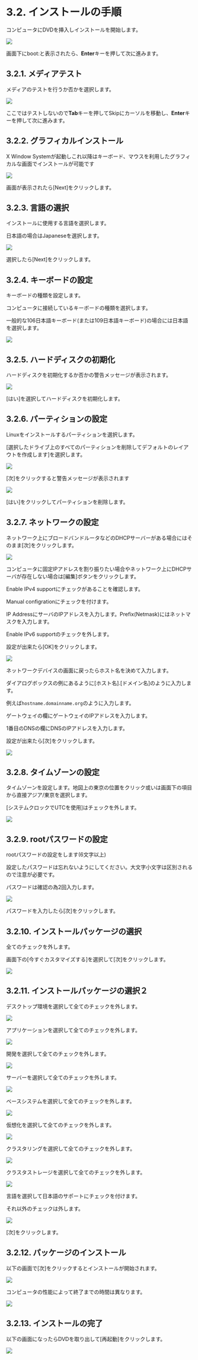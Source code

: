 # 3.2. インストールの手順

 コンピュータにDVDを挿入しインストールを開始します。

![](../../../.gitbook/assets/os01%20%281%29.png)

 画面下にboot:と表示されたら、**Enter**キーを押して次に進みます。

## 3.2.1. **メディアテスト** <a id="3-2-1-media-test"></a>

 メディアのテストを行うか否かを選択します。

![](../../../.gitbook/assets/os02.png)

 ここではテストしないので**Tab**キーを押してSkipにカーソルを移動し、**Enter**キーを押して次に進みます。

## 3.2.2. **グラフィカルインストール** <a id="3-2-2-graphical-installation"></a>

 X Window Systemが起動しこれ以降はキーボード、マウスを利用したグラフィカルな画面でインストールが可能です

![](../../../.gitbook/assets/os03.png)

 画面が表示されたら\[Next\]をクリックします。

## 3.2.3. **言語の選択** <a id="3-2-3-choose-a-language"></a>

インストールに使用する言語を選択します。

日本語の場合はJapaneseを選択します。

![](../../../.gitbook/assets/os04%20%281%29.png)

 選択したら\[Next\]をクリックします。

## 3.2.4. **キーボードの設定** <a id="3-2-4-set-up-for-the-keyboard"></a>

キーボードの種類を設定します。

コンピュータに接続しているキーボードの種類を選択します。

一般的な106日本語キーボード\(または109日本語キーボード\)の場合には日本語を選択します。

![](../../../.gitbook/assets/os05.png)

## 3.2.5. **ハードディスクの初期化** <a id="3-2-5-initialization-of-the-hard-disk"></a>

 ハードディスクを初期化するか否かの警告メッセージが表示されます。

![](../../../.gitbook/assets/os06%20%281%29.png)

 \[はい\]を選択してハードディスクを初期化します。

## 3.2.6. **パーティションの設定** <a id="3-2-6-decide-a-partition"></a>

Linuxをインストールするパーティションを選択します。

\[選択したドライブ上のすべてのパーティションを削除してデフォルトのレイアウトを作成します\]を選択します。

![](../../../.gitbook/assets/os07%20%281%29.png)

 \[次\]をクリックすると警告メッセージが表示されます

![](../../../.gitbook/assets/os08%20%281%29.png)

 \[はい\]をクリックしてパーティションを削除します。

## 3.2.7. **ネットワークの設定** <a id="3-2-7-set-up-for-the-network"></a>

 ネットワーク上にブロードバンドルータなどのDHCPサーバーがある場合にはそのまま\[次\]をクリックします。

![](../../../.gitbook/assets/os09%20%281%29.png)

コンピュータに固定IPアドレスを割り振りたい場合やネットワーク上にDHCPサーバが存在しない場合は\[編集\]ボタンをクリックします。

Enable IPv4 supportにチェックがあることを確認します。

Manual configrationにチェックを付けます。

IP AddressにサーバのIPアドレスを入力します。Prefix\(Netmask\)にはネットマスクを入力します。

Enable IPv6 supportのチェックを外します。

設定が出来たら\[OK\]をクリックします。

![](../../../.gitbook/assets/os17%20%281%29.png)

ネットワークデバイスの画面に戻ったらホスト名を決めて入力します。

ダイアログボックスの例にあるように\[ホスト名\].\[ドメイン名\]のように入力します。

例えば`hostname.domainname.org`のように入力します。

ゲートウェイの欄にゲートウェイのIPアドレスを入力します。

1番目のDNSの欄にDNSのIPアドレスを入力します。

設定が出来たら\[次\]をクリックします。

![](../../../.gitbook/assets/os18.png)

## 3.2.8. **タイムゾーンの設定** <a id="3-2-8-set-up-for-time-zone"></a>

タイムゾーンを設定します。地図上の東京の位置をクリック或いは画面下の項目から直接アジア/東京を選択します。

\[システムクロックでUTCを使用\]はチェックを外します。

![](../../../.gitbook/assets/os10.png)

## 3.2.9. **rootパスワードの設定** <a id="3-2-9-set-up-for-root-password"></a>

rootパスワードの設定をします\(6文字以上\)

設定したパスワードは忘れないようにしてください。大文字小文字は区別されるので注意が必要です。

パスワードは確認の為2回入力します。

![](../../../.gitbook/assets/os11%20%281%29.png)

 パスワードを入力したら\[次\]をクリックします。

## 3.2.10. **インストールパッケージの選択** <a id="3-2-10-choose-an-install-package"></a>

全てのチェックを外します。

画面下の\[今すぐカスタマイズする\]を選択して\[次\]をクリックします。

![](../../../.gitbook/assets/os12%20%281%29.png)

## 3.2.11. **インストールパッケージの選択２** <a id="3-2-11-choose-an-install-package-2"></a>

 デスクトップ環境を選択して全てのチェックを外します。

![](../../../.gitbook/assets/os13.png)

 アプリケーションを選択して全てのチェックを外します。

![](../../../.gitbook/assets/os20.png)

 開発を選択して全てのチェックを外します。

![](../../../.gitbook/assets/os21%20%281%29.png)

 サーバーを選択して全てのチェックを外します。

![](../../../.gitbook/assets/os22%20%281%29.png)

 ベースシステムを選択して全てのチェックを外します。

![](../../../.gitbook/assets/os23.png)

 仮想化を選択して全てのチェックを外します。

![](../../../.gitbook/assets/os24.png)

 クラスタリングを選択して全てのチェックを外します。

![](../../../.gitbook/assets/os25%20%281%29.png)

 クラスタストレージを選択して全てのチェックを外します。

![](../../../.gitbook/assets/os26.png)

言語を選択して日本語のサポートにチェックを付けます。

それ以外のチェックは外します。

![](../../../.gitbook/assets/os27%20%281%29.png)

 \[次\]をクリックします。

## 3.2.12. **パッケージのインストール** <a id="3-2-12-package-install"></a>

 以下の画面で\[次\]をクリックするとインストールが開始されます。

![](../../../.gitbook/assets/os14.png)

 コンピュータの性能によって終了までの時間は異なります。

![](../../../.gitbook/assets/os15.png)

## 3.2.13. **インストールの完了** <a id="3-2-13-complete-installation"></a>

 以下の画面になったらDVDを取り出して\[再起動\]をクリックします。

![](../../../.gitbook/assets/os16.png)

